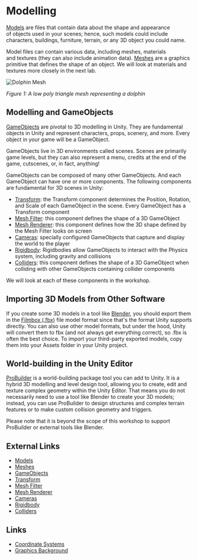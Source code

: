 # Modelling

[Models](https://docs.unity3d.com/Manual/models.html) are files that contain data about the shape and appearance of objects used in your scenes; hence, such models could include characters, buildings, furniture, terrain, or any 3D object you could name.

Model files can contain various data, including meshes, materials and textures (they can also include animation data). [Meshes](https://docs.unity3d.com/Manual/mesh.html) are a graphics primitive that defines the shape of an object. We will look at materials and textures more closely in the next lab.

![Dolphin Mesh](./images/dolphinMesh.png)

_Figure 1: A low poly triangle mesh representing a dolphin_

## Modelling and GameObjects

[GameObjects](https://docs.unity3d.com/Manual/class-GameObject.html) are pivotal to 3D modelling in Unity. They are fundamental objects in Unity and represent characters, props, scenery, and more. Every object in your game will be a GameObject.

GameObjects live in 3D environments called scenes. Scenes are primarily game levels, but they can also represent a menu, credits at the end of the game, cutscenes, or, in fact, anything!

GameObjects can be composed of many other GameObjects. And each GameObject can have one or more components. The following components are fundamental for 3D scenes in Unity:

- [Transform](https://docs.unity3d.com/Manual/class-Transform.html): the Transform component determines the Position, Rotation, and Scale of each GameObject in the scene. Every GameObject has a Transform component
- [Mesh Filter](https://docs.unity3d.com/Manual/class-MeshFilter.html): this component defines the shape of a 3D GameObject
- [Mesh Renderer](https://docs.unity3d.com/Manual/class-MeshRenderer.html): this component defines how the 3D shape defined by the Mesh Filter looks on screen
- [Cameras](https://docs.unity3d.com/Manual/class-Camera.html): specially configured GameObjects that capture and display the world to the player
- [Rigidbody](https://docs.unity3d.com/Manual/class-Rigidbody.html): Rigidbodies allow GameObjects to interact with the Physics system, including gravity and collisions
- [Colliders](https://docs.unity3d.com/Manual/CollidersOverview.html): this component defines the shape of a 3D GameObject when colliding with other GameObjects containing collider components

We will look at each of these components in the workshop.

## Importing 3D Models from Other Software

If you create some 3D models in a tool like [Blender](https://www.blender.org/), you should export them in the [Filmbox (.fbx)](https://en.wikipedia.org/wiki/FBX) file model format since that's the format Unity supports directly. You can also use other model formats, but under the hood, Unity will convert them to fbx (and not always get everything correct), so .fbx is often the best choice. To import your third-party exported models, copy them into your Assets folder in your Unity project.

## World-building in the Unity Editor

[ProBuilder](https://unity3d.com/unity/features/worldbuilding/probuilder) is a world-building package tool you can add to Unity. It is a hybrid 3D modelling and level design tool, allowing you to create, edit and texture complex geometry within the Unity Editor. That means you do not necessarily need to use a tool like Blender to create your 3D models; instead, you can use ProBuilder to design structures and complex terrain features or to make custom collision geometry and triggers.

Please note that it is beyond the scope of this workshop to support ProBuilder or external tools like Blender.  

## External Links

- [Models](https://docs.unity3d.com/Manual/models.html)
- [Meshes](https://docs.unity3d.com/Manual/mesh.html)
- [GameObjects](https://docs.unity3d.com/Manual/class-GameObject.html)
- [Transform](https://docs.unity3d.com/Manual/class-Transform.html)
- [Mesh Filter](https://docs.unity3d.com/Manual/class-MeshFilter.html)
- [Mesh Renderer](https://docs.unity3d.com/Manual/class-MeshRenderer.html)
- [Cameras](https://docs.unity3d.com/Manual/class-Camera.html)
- [Rigidbody](https://docs.unity3d.com/Manual/class-Rigidbody.html)
- [Colliders](https://docs.unity3d.com/Manual/CollidersOverview.html)

## Links

- [Coordinate Systems](./maths/coordinateSystems.md)
- [Graphics Background](../graphicsBackground.md)
